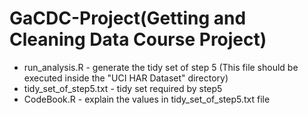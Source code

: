 # GaCDC-Project(Getting and Cleaning Data Course Project)
* run_analysis.R - generate the tidy set of step 5 (This file should be executed inside the "UCI HAR Dataset" directory)
* tidy_set_of_step5.txt - tidy set required by step5
* CodeBook.R - explain the values in tidy_set_of_step5.txt file
